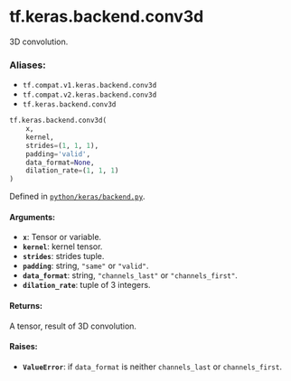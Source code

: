 <div itemscope itemtype="http://developers.google.com/ReferenceObject">
<meta itemprop="name" content="tf.keras.backend.conv3d" />
<meta itemprop="path" content="Stable" />
</div>

# tf.keras.backend.conv3d

3D convolution.

### Aliases:

* `tf.compat.v1.keras.backend.conv3d`
* `tf.compat.v2.keras.backend.conv3d`
* `tf.keras.backend.conv3d`

``` python
tf.keras.backend.conv3d(
    x,
    kernel,
    strides=(1, 1, 1),
    padding='valid',
    data_format=None,
    dilation_rate=(1, 1, 1)
)
```



Defined in [`python/keras/backend.py`](/code/stable/tensorflow/python/keras/backend.py).

<!-- Placeholder for "Used in" -->


#### Arguments:


* <b>`x`</b>: Tensor or variable.
* <b>`kernel`</b>: kernel tensor.
* <b>`strides`</b>: strides tuple.
* <b>`padding`</b>: string, `"same"` or `"valid"`.
* <b>`data_format`</b>: string, `"channels_last"` or `"channels_first"`.
* <b>`dilation_rate`</b>: tuple of 3 integers.


#### Returns:

A tensor, result of 3D convolution.



#### Raises:


* <b>`ValueError`</b>: if `data_format` is neither `channels_last` or
`channels_first`.